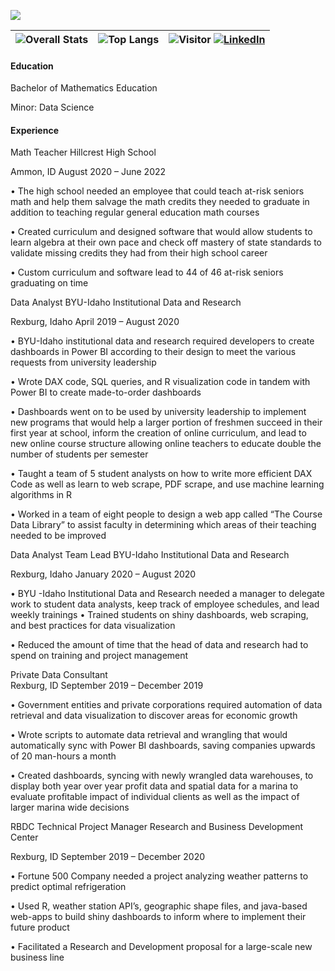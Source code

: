 ![](banner.gif)

| ![Overall Stats](https://github-readme-stats.vercel.app/api?username=Ebj8&count_private=true&show_icons=true&hide=stars)     |   ![Top Langs](https://github-readme-stats.vercel.app/api/top-langs/?username=Ebj8&layout=compact) | ![Visitor](https://visitor-badge.laobi.icu/badge?page_id=Ebj8.Ebj8) <a href="https://www.linkedin.com/in/elijohnson2">![LinkedIn](https://img.shields.io/badge/LinkedIn-0077B5?style=for-the-badge&logo=linkedin&logoColor=white)</a> |
| ---- | ---- | ---- |

#### Education
Bachelor of Mathematics Education

Minor: Data Science

#### Experience
Math Teacher 										                Hillcrest High School

Ammon, ID 										          August 2020 – June 2022

•	The high school needed an employee that could teach at-risk seniors math and help them salvage the math credits they needed to graduate in addition to teaching regular general education math courses

•	Created curriculum and designed software that would allow students to learn algebra at their own pace and check off mastery of state standards to validate missing credits they had from their high school career

•	Custom curriculum and software lead to 44 of 46 at-risk seniors graduating on time

Data Analyst							                   BYU-Idaho Institutional Data and Research

Rexburg, Idaho 									                       April 2019 – August 2020

•	BYU-Idaho institutional data and research required developers to create dashboards in Power BI according to their design to meet the various requests from university leadership

•	Wrote DAX code, SQL queries, and R visualization code in tandem with Power BI to create made-to-order dashboards

•	Dashboards went on to be used by university leadership to implement new programs that would help a larger portion of freshmen succeed in their first year at school, inform the creation of online curriculum, and lead to new online course structure allowing online teachers to educate double the number of students per semester

•	Taught a team of 5 student analysts on how to write more efficient DAX Code as well as learn to web scrape, PDF scrape, and use machine learning algorithms in R

•	Worked in a team of eight people to design a web app called “The Course Data Library” to assist faculty in determining which areas of their teaching needed to be improved

Data Analyst Team Lead		                                                           BYU-Idaho Institutional Data and Research    

Rexburg, Idaho                                                                                                                            January 2020 – August 2020

•	BYU -Idaho Institutional Data and Research needed a manager to delegate work to student data analysts, keep track of employee schedules, and lead weekly trainings
•	Trained students on shiny dashboards, web scraping, and best practices for data visualization 

•	Reduced the amount of time that the head of data and research had to spend on training and project management 

Private Data Consultant                                                                   
Rexburg, ID                                                                                                                        September 2019 – December 2019

•	Government entities and private corporations required automation of data retrieval and data visualization to discover areas for economic growth

•	Wrote scripts to automate data retrieval and wrangling that would automatically sync with Power BI dashboards, saving companies upwards of 20 man-hours a month

•	Created dashboards, syncing with newly wrangled data warehouses, to display both year over year profit data and spatial data for a marina to evaluate profitable impact of individual clients as well as the impact of larger marina wide decisions

RBDC Technical Project Manager                                                                 Research and Business Development Center

Rexburg, ID                                                                                                                        September 2019 – December 2020

•	Fortune 500 Company needed a project analyzing weather patterns to predict optimal refrigeration 

•	Used R, weather station API’s, geographic shape files, and java-based web-apps to build shiny dashboards to inform where to implement their future product

•	Facilitated a Research and Development proposal for a large-scale new business line

